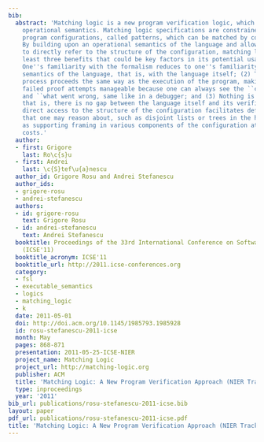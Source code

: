 ```yaml
---
bib:
  abstract: 'Matching logic is a new program verification logic, which builds upon
    operational semantics. Matching logic specifications are constrained symbolic
    program configurations, called patterns, which can be matched by concrete configurations.
    By building upon an operational semantics of the language and allowing specifications
    to directly refer to the structure of the configuration, matching logic has at
    least three benefits that could be key factors in its potential usability: (1)
    One''s familiarity with the formalism reduces to one''s familiarity with the operational
    semantics of the language, that is, with the language itself; (2) The verification
    process proceeds the same way as the execution of the program, making debugging
    failed proof attempts manageable because one can always see the ``current configuration
    and ``what went wrong, same like in a debugger; and (3) Nothing is lost in translation,
    that is, there is no gap between the language itself and its verifier. Moreover,
    direct access to the structure of the configuration facilitates defining sub-patterns
    that one may reason about, such as disjoint lists or trees in the heap, as well
    as supporting framing in various components of the configuration at no additional
    costs.'
  author:
  - first: Grigore
    last: Ro\c{s}u
  - first: Andrei
    last: \c{S}tef\u{a}nescu
  author_id: Grigore Rosu and Andrei Stefanescu
  author_ids:
  - grigore-rosu
  - andrei-stefanescu
  authors:
  - id: grigore-rosu
    text: Grigore Rosu
  - id: andrei-stefanescu
    text: Andrei Stefanescu
  booktitle: Proceedings of the 33rd International Conference on Software Engineering
    (ICSE'11)
  booktitle_acronym: ICSE'11
  booktitle_url: http://2011.icse-conferences.org
  category:
  - fsl
  - executable_semantics
  - logics
  - matching_logic
  - k
  date: 2011-05-01
  doi: http://doi.acm.org/10.1145/1985793.1985928
  id: rosu-stefanescu-2011-icse
  month: May
  pages: 868-871
  presentation: 2011-05-25-ICSE-NIER
  project_name: Matching Logic
  project_url: http://matching-logic.org
  publisher: ACM
  title: 'Matching Logic: A New Program Verification Approach (NIER Track)'
  type: inproceedings
  year: '2011'
bib_url: publications/rosu-stefanescu-2011-icse.bib
layout: paper
pdf_url: publications/rosu-stefanescu-2011-icse.pdf
title: 'Matching Logic: A New Program Verification Approach (NIER Track)'
---
```

